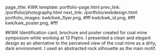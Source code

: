 page_title: KWK
template: portfolio-page.html
prev_link: /portfolio/photography.html
next_link: /portfolio/webdesign.html
portfolio_images: kwk/kwk_flyer.png, #fff
    kwk/kwk_id.png, #fff
    kwk/kwk_poster.png, #fff
    
    
#KWK
Identification card, brochure and poster created for coal mine symposium while working at 13 Piętro. I presented a clean and elegant design as an alternative to the perceived view of the coal mine as a dirty, dark environment. I used an abstracted rock silhouette as the main motif.